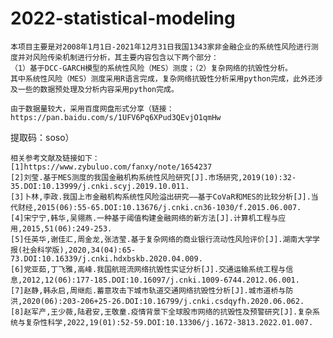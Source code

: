 # 2022-statistical-modeling
    本项目主要是对2008年1月1日-2021年12月31日我国1343家非金融企业的系统性风险进行测度并对风险传染机制进行分析，其主要内容包含以下两个部分：
    （1）基于DCC-GARCH模型的系统性风险（MES）测度；（2）复杂网络的抗毁性分析。
    其中系统性风险（MES）测度采用R语言完成，复杂网络抗毁性分析采用python完成，此外还涉及一些的数据预处理及分析内容采用python完成。
    
    由于数据量较大，采用百度网盘形式分享（链接：https://pan.baidu.com/s/1UFV6Pq6XPud3QEvjO1qmHw
提取码：soso）

    相关参考文献及链接如下：
    [1]https://www.zybuluo.com/fanxy/note/1654237
    [2]刘莹.基于MES测度的我国金融机构系统性风险研究[J].市场研究,2019(10):32-35.DOI:10.13999/j.cnki.scyj.2019.10.011.
    [3]卜林,李政.我国上市金融机构系统性风险溢出研究——基于CoVaR和MES的比较分析[J].当代财经,2015(06):55-65.DOI:10.13676/j.cnki.cn36-1030/f.2015.06.007.
    [4]宋宁宁,韩华,吴翎燕.一种基于阈值构建金融网络的新方法[J].计算机工程与应用,2015,51(06):249-253.
    [5]任英华,谢佳汇,周金龙,张洁莹.基于复杂网络的商业银行流动性风险评价[J].湖南大学学报(社会科学版),2020,34(04):65-73.DOI:10.16339/j.cnki.hdxbskb.2020.04.009.
    [6]党亚茹,丁飞雅,高峰.我国航班流网络抗毁性实证分析[J].交通运输系统工程与信息,2012,12(06):177-185.DOI:10.16097/j.cnki.1009-6744.2012.06.001.
    [7]赵静,韩永启,周继彪.蓄意攻击下城市轨道交通网络抗毁性分析[J].城市道桥与防洪,2020(06):203-206+25-26.DOI:10.16799/j.cnki.csdqyfh.2020.06.062.
    [8]赵军产,王少薇,陆君安,王敬童.疫情背景下全球股市网络的抗毁性及预警研究[J].复杂系统与复杂性科学,2022,19(01):52-59.DOI:10.13306/j.1672-3813.2022.01.007.